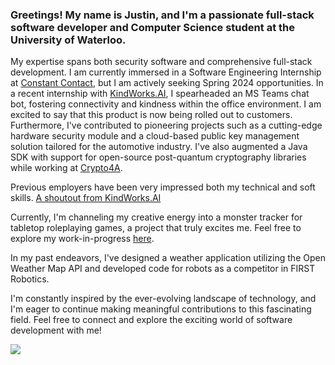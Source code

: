 ### Greetings! My name is Justin, and I'm a passionate full-stack software developer and Computer Science student at the University of Waterloo.

My expertise spans both security software and comprehensive full-stack development. I am currently immersed in a Software Engineering Internship at [Constant Contact](https://www.constantcontact.com), but I am actively seeking Spring 2024 opportunities. In a recent internship with [KindWorks.AI](https://kindworks.ai/), I spearheaded an MS Teams chat bot, fostering connectivity and kindness within the office environment. I am excited to say that this product is now being rolled out to customers. Furthermore, I've contributed to pioneering projects such as a cutting-edge hardware security module and a cloud-based public key management solution tailored for the automotive industry. I've also augmented a Java SDK with support for open-source post-quantum cryptography libraries while working at [Crypto4A](https://crypto4a.com/).

Previous employers have been very impressed both my technical and soft skills. [A shoutout from KindWorks.AI](https://www.linkedin.com/posts/kindworksai_we-want-to-give-a-huge-shoutout-to-the-great-activity-7057842769930715136-F2ej?utm_source=share&utm_medium=member_ios)

Currently, I'm channeling my creative energy into a monster tracker for tabletop roleplaying games, a project that truly excites me. Feel free to explore my work-in-progress [here](https://github.com/Zinka010/dnd-monster-tracker).

In my past endeavors, I've designed a weather application utilizing the Open Weather Map API and developed code for robots as a competitor in FIRST Robotics.

I'm constantly inspired by the ever-evolving landscape of technology, and I'm eager to continue making meaningful contributions to this fascinating field. Feel free to connect and explore the exciting world of software development with me!

![](https://komarev.com/ghpvc/?username=Zinka010)
